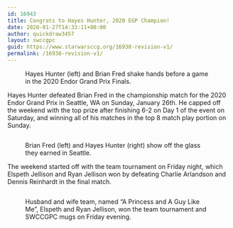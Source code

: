 ```yaml
---
id: 16943
title: Congrats to Hayes Hunter, 2020 EGP Champion!
date: 2020-01-27T14:33:11+00:00
author: quickdraw3457
layout: swccgpc
guid: https://www.starwarsccg.org/16938-revision-v1/
permalink: /16938-revision-v1/
---
```

<figure class="wp-block-image size-large"><img src="https://www.starwarsccg.org/wp/wp-content/uploads/2020/01/hayes-bfred-egp2020-1024x1024.jpg" alt="" class="wp-image-16939" srcset="https://www.starwarsccg.org/wp/wp-content/uploads/2020/01/hayes-bfred-egp2020-1024x1024.jpg 1024w, https://www.starwarsccg.org/wp/wp-content/uploads/2020/01/hayes-bfred-egp2020-300x300.jpg 300w, https://www.starwarsccg.org/wp/wp-content/uploads/2020/01/hayes-bfred-egp2020-150x150.jpg 150w, https://www.starwarsccg.org/wp/wp-content/uploads/2020/01/hayes-bfred-egp2020-768x768.jpg 768w, https://www.starwarsccg.org/wp/wp-content/uploads/2020/01/hayes-bfred-egp2020-600x600.jpg 600w, https://www.starwarsccg.org/wp/wp-content/uploads/2020/01/hayes-bfred-egp2020-100x100.jpg 100w, https://www.starwarsccg.org/wp/wp-content/uploads/2020/01/hayes-bfred-egp2020-64x64.jpg 64w, https://www.starwarsccg.org/wp/wp-content/uploads/2020/01/hayes-bfred-egp2020.jpg 1200w" sizes="(max-width: 1024px) 100vw, 1024px" /><figcaption>Hayes Hunter (left) and Brian Fred shake hands before a game in the 2020 Endor Grand Prix Finals.</figcaption></figure> 

Hayes Hunter defeated Brian Fred in the championship match for the 2020 Endor Grand Prix in Seattle, WA on Sunday, January 26th. He capped off the weekend with the top prize after finishing 6-2 on Day 1 of the event on Saturday, and winning all of his matches in the top 8 match play portion on Sunday.<figure class="wp-block-image size-large">

<img src="https://www.starwarsccg.org/wp/wp-content/uploads/2020/01/hayes-bfred-egp2020-2.jpg" alt="" class="wp-image-16940" srcset="https://www.starwarsccg.org/wp/wp-content/uploads/2020/01/hayes-bfred-egp2020-2.jpg 960w, https://www.starwarsccg.org/wp/wp-content/uploads/2020/01/hayes-bfred-egp2020-2-300x225.jpg 300w, https://www.starwarsccg.org/wp/wp-content/uploads/2020/01/hayes-bfred-egp2020-2-768x576.jpg 768w, https://www.starwarsccg.org/wp/wp-content/uploads/2020/01/hayes-bfred-egp2020-2-600x450.jpg 600w, https://www.starwarsccg.org/wp/wp-content/uploads/2020/01/hayes-bfred-egp2020-2-64x48.jpg 64w" sizes="(max-width: 960px) 100vw, 960px" /> <figcaption>Brian Fred (left) and Hayes Hunter (right) show off the glass they earned in Seattle.</figcaption></figure> 

The weekend started off with the team tournament on Friday night, which Elspeth Jellison and Ryan Jellison won by defeating Charlie Arlandson and Dennis Reinhardt in the final match.<figure class="wp-block-image size-large">

<img src="https://www.starwarsccg.org/wp/wp-content/uploads/2020/01/jellisons-egp2020-team-tournament-1024x1024.jpg" alt="" class="wp-image-16941" srcset="https://www.starwarsccg.org/wp/wp-content/uploads/2020/01/jellisons-egp2020-team-tournament-1024x1024.jpg 1024w, https://www.starwarsccg.org/wp/wp-content/uploads/2020/01/jellisons-egp2020-team-tournament-300x300.jpg 300w, https://www.starwarsccg.org/wp/wp-content/uploads/2020/01/jellisons-egp2020-team-tournament-150x150.jpg 150w, https://www.starwarsccg.org/wp/wp-content/uploads/2020/01/jellisons-egp2020-team-tournament-768x768.jpg 768w, https://www.starwarsccg.org/wp/wp-content/uploads/2020/01/jellisons-egp2020-team-tournament-600x600.jpg 600w, https://www.starwarsccg.org/wp/wp-content/uploads/2020/01/jellisons-egp2020-team-tournament-100x100.jpg 100w, https://www.starwarsccg.org/wp/wp-content/uploads/2020/01/jellisons-egp2020-team-tournament-64x64.jpg 64w, https://www.starwarsccg.org/wp/wp-content/uploads/2020/01/jellisons-egp2020-team-tournament.jpg 1200w" sizes="(max-width: 1024px) 100vw, 1024px" /> <figcaption>Husband and wife team, named &#8220;A Princess and A Guy Like Me&#8221;, Elspeth and Ryan Jellison, won the team tournament and SWCCGPC mugs on Friday evening.</figcaption></figure>